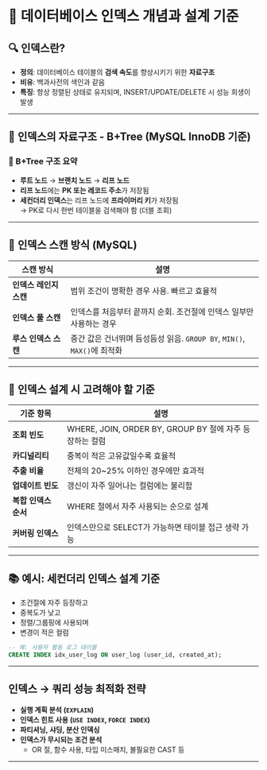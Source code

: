 # 📘 데이터베이스 인덱스 개념과 설계 기준

## 🔍 인덱스란?

- **정의**: 데이터베이스 테이블의 **검색 속도**를 향상시키기 위한 **자료구조**
- **비유**: 백과사전의 색인과 같음
- **특징**: 항상 정렬된 상태로 유지되며, INSERT/UPDATE/DELETE 시 성능 희생이 발생

---

## 🌲 인덱스의 자료구조 - B+Tree (MySQL InnoDB 기준)

### 📌 B+Tree 구조 요약

- **루트 노드** → **브랜치 노드** → **리프 노드**
- **리프 노드**에는 **PK 또는 레코드 주소**가 저장됨
- **세컨더리 인덱스**는 리프 노드에 **프라이머리 키**가 저장됨  
  → PK로 다시 한번 테이블을 검색해야 함 (더블 조회)

---

## 🚦 인덱스 스캔 방식 (MySQL)

| 스캔 방식 | 설명 |
|-----------|------|
| **인덱스 레인지 스캔** | 범위 조건이 명확한 경우 사용. 빠르고 효율적 |
| **인덱스 풀 스캔** | 인덱스를 처음부터 끝까지 순회. 조건절에 인덱스 일부만 사용하는 경우 |
| **루스 인덱스 스캔** | 중간 값은 건너뛰며 듬성듬성 읽음. `GROUP BY`, `MIN()`, `MAX()`에 최적화 |

---

## 🎯 인덱스 설계 시 고려해야 할 기준

| 기준 항목 | 설명 |
|-----------|------|
| **조회 빈도** | WHERE, JOIN, ORDER BY, GROUP BY 절에 자주 등장하는 컬럼 |
| **카디널리티** | 중복이 적은 고유값일수록 효율적 |
| **추출 비율** | 전체의 20~25% 이하인 경우에만 효과적 |
| **업데이트 빈도** | 갱신이 자주 일어나는 컬럼에는 불리함 |
| **복합 인덱스 순서** | WHERE 절에서 자주 사용되는 순으로 설계 |
| **커버링 인덱스** | 인덱스만으로 SELECT가 가능하면 테이블 접근 생략 가능 |

---

## 📚 예시: 세컨더리 인덱스 설계 기준

- 조건절에 자주 등장하고
- 중복도가 낮고
- 정렬/그룹핑에 사용되며
- 변경이 적은 컬럼

~~~sql
-- 예: 사용자 활동 로그 테이블
CREATE INDEX idx_user_log ON user_log (user_id, created_at);
~~~

---

## 인덱스 → 쿼리 성능 최적화 전략

- **실행 계획 분석 (`EXPLAIN`)**
- **인덱스 힌트 사용 (`USE INDEX`, `FORCE INDEX`)**
- **파티셔닝, 샤딩, 분산 인덱싱**
- **인덱스가 무시되는 조건 분석**
  - OR 절, 함수 사용, 타입 미스매치, 불필요한 CAST 등

---
